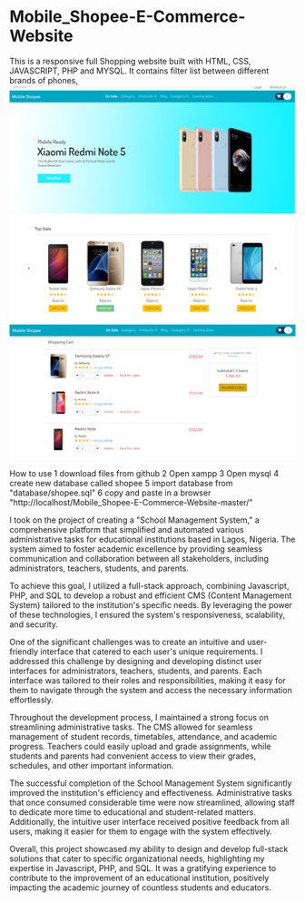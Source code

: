 # Mobile_Shopee-E-Commerce-Website
This is a responsive full Shopping website built with HTML, CSS, JAVASCRIPT, PHP and MYSQL.
It contains filter list between different brands of phones,
![DISPLAY1](display1.png)
![DISPLAY2](display2.png)
![DISPLAY3](display3.png)

How to use
1 download files from github
2 Open xampp
3 Open mysql
4 create new database called shopee
5 import database from "database/shopee.sql" 
6 copy and paste in a browser "http://localhost/Mobile_Shopee-E-Commerce-Website-master/"


I took on the project of creating a "School Management System," a comprehensive platform that simplified and automated various administrative tasks for educational institutions based in Lagos, Nigeria. The system aimed to foster academic excellence by providing seamless communication and collaboration between all stakeholders, including administrators, teachers, students, and parents.

To achieve this goal, I utilized a full-stack approach, combining Javascript, PHP, and SQL to develop a robust and efficient CMS (Content Management System) tailored to the institution's specific needs. By leveraging the power of these technologies, I ensured the system's responsiveness, scalability, and security.

One of the significant challenges was to create an intuitive and user-friendly interface that catered to each user's unique requirements. I addressed this challenge by designing and developing distinct user interfaces for administrators, teachers, students, and parents. Each interface was tailored to their roles and responsibilities, making it easy for them to navigate through the system and access the necessary information effortlessly.

Throughout the development process, I maintained a strong focus on streamlining administrative tasks. The CMS allowed for seamless management of student records, timetables, attendance, and academic progress. Teachers could easily upload and grade assignments, while students and parents had convenient access to view their grades, schedules, and other important information.

The successful completion of the School Management System significantly improved the institution's efficiency and effectiveness. Administrative tasks that once consumed considerable time were now streamlined, allowing staff to dedicate more time to educational and student-related matters. Additionally, the intuitive user interface received positive feedback from all users, making it easier for them to engage with the system effectively.

Overall, this project showcased my ability to design and develop full-stack solutions that cater to specific organizational needs, highlighting my expertise in Javascript, PHP, and SQL. It was a gratifying experience to contribute to the improvement of an educational institution, positively impacting the academic journey of countless students and educators.
